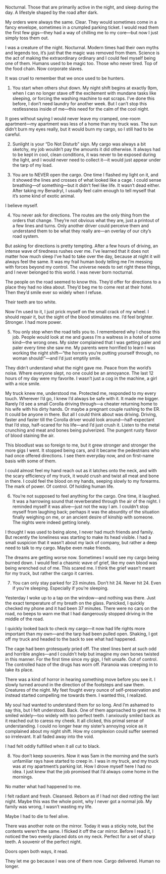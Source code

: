 Nocturnal. Those that are primarily active in the night, and sleep during the day. A lifestyle shaped by the road after dark.

My orders were always the same. Clear. They would sometimes come in a fancy envelope, sometimes in a crumpled parking ticket. I would read them the first few gigs—they had a way of chilling me to my core—but now I just simply toss them out.

I was a creature of the night. Nocturnal. Modern times had their own myths and legends too, it’s just that the magic was removed from them. Science is the act of making the extraordinary ordinary and I could feel myself being one of them. Humans used to be magic too. Those who never tired. Top of the food chain. Now corporate slaves.

It was cruel to remember that we once used to be hunters.

1. You start when others shut down. My night shift begins at exactly 9pm, when I can no longer stave off the excitement with mundane tasks like sleeping, or forcing the washing machine to eat scraps. I’ve done this before, I don’t need laundry for another week. But I can’t stop this restlessness inside of me—this need for the calm of the cool night.

It goes without saying I would never leave my cramped, one-room apartment—my apartment was less of a home than my truck was. The sun didn’t burn my eyes really, but it would burn my cargo, so I still had to be careful.

2. Sunlight is your “Do Not Disturb” sign. My cargo was always a bit sketchy, my job wouldn’t pay the amounts it did otherwise. It always had to be kept in cool, clean conditions, it was never to be exposed during the light, and I would never need to collect it—it would just appear under the tarp of my load. 

3. You are to NEVER open the cargo. One time I flashed my light on it, and it showed the lines and crosses of what looked like a cage. I could sense breathing—of something—but it didn’t feel like life. It wasn’t dead either. After taking my Benadryl, I usually feel calm enough to tell myself that it’s some kind of exotic animal.

I believe myself.

4. You never ask for directions. The routes are the only thing from the orders that change. They’re not obvious what they are, just a printout of a few lines and turns. Only another driver could perceive them and understand them to be what they really are—an overlay of our city’s road system.

But asking for directions is pretty tempting. After a few hours of driving, an intense wave of tiredness rushes over me. I’ve learned that it does not matter how much sleep I’ve had to take over the day, because at night it will always feel the same. It was my frail human body telling me I’m messing with forces beyond my control. The universe needs to set right these things, and I never belonged to this world. I was never born nocturnal.

The people on the road seemed to know this. They’d offer for directions to a place they had no idea about. They’d beg me to come rest at their hotel. Then they’d smile ever so widely when I refuse. 

Their teeth are too white.

Now I’m used to it, I just prick myself on the small crack of my wheel. I should repair it, but the sight of the blood stimulates me. I’d feel brighter. Stronger. I had more power.

5. You only stop when the road tells you to. I remembered why I chose this job. People would look at me and guess I’m a waitress in a hotel of some kind—the wrong ones. My sister complained that I was getting paler and paler every time she saw me. My parents were horrified to learn I was working the night shift—“the horrors you’re putting yourself through, no woman should!”—and I’d just emptily smile.

They didn’t understand what the night gave me. Peace from the world’s noise. Where everyone slept, no one could be an annoyance. The last 12 hours of my day were my favorite. I wasn’t just a cog in the machine, a girl with a nice smile.

My truck knew me, understood me. Protected me, responded to my every touch. Wherever I’d go, I knew I’d always be safe with it. It made me bigger. Rarely I’d see a small Corolla driving through—a cheater returning home to his wife with his dirty hands. Or maybe a pregnant couple rushing to the ER. It could be anyone in there.
But all I could think about was driving. Driving, faster and faster till the Corolla driver would look around—half-expectant that I’d stop, half-scared for his life—and I’d just crush it. Listen to the metal crunching and meat and bones being pulverized. The pungent rusty flavor of blood staining the air.

This bloodlust was so foreign to me, but it grew stronger and stronger the more gigs I went. It stopped being cars, and it became the pedestrians who had once offered directions. I see them everyday now, and on first-name basis with some of them. 

I could almost feel my hand reach out as it latches onto the neck, and with the scary efficiency of my truck, it would crush and twist all meat and bone in there. I could feel the blood on my hands, seeping slowly to my forearms. The mark of power. Of control. Of holding human life.

6. You’re not supposed to feel anything for the cargo. One time, it laughed. It was a harrowing sound that reverberated through the air of the night. I reminded myself it was alive—just not the way I am. I couldn’t stop myself from laughing back; perhaps it was the absurdity of the situation finally weighing on me, or an ancient desire of kinship with someone. The nights were indeed getting lonely. 

I thought I was used to being alone, I never had much friends and family.  But recently the loneliness was starting to make its head visible. I had a small suspicion that it wasn’t about my lack of company, but rather a deep need to talk to my cargo. Maybe even make friends. 

The dreams are getting worse now. Sometimes I would see my cargo being burned down. I would feel a chasmic wave of grief, like my own blood was being wrenched out of me. This scared me. I think the grief wasn’t meant for my truck, but rather the cargo it carries.

7. You can only stay parked for 23 minutes. Don’t hit 24. Never hit 24. Even if you’re sleeping. Especially if you’re sleeping. 

Yesterday I woke up to a tap on the window—and nothing was there. Just the exact temperature of my breath on the glass. Panicked, I quickly checked my phone and it had been 37 minutes. There were no cars on the road, no beeps to warn me that I had dangerously stopped driving in the middle of the road. 

I quickly looked back to check my cargo—it now had life rights more important than my own—and the tarp had been pulled open. Shaking, I got off my truck and headed to the back to see what had happened.

The cage had been grotesquely pried off. The steel lines bent at such odd and horrible angles—and I couldn’t help but imagine my own bones twisted in this manner. For the first time since my gigs, I felt unsafe. Out of control. The controlled haze of the drugs has worn off. Paranoia was creeping in to take its place.

There was a kind of horror in hearing something move before you see it. I slowly turned around in the direction of the footsteps and saw them. Creatures of the night. My feet fought every ounce of self-preservation and instead started compelling me towards them. I wanted this, I realized. 

My soul had wanted to understand them for so long. And I’m ashamed to say this, but I felt understood. Back. 
One of them approached to greet me. It smiled widely—too widely with too perfect teeth. I anxiously smiled back as it reached out to caress my cheek. It all clicked, this primal sense of understanding. I could no longer hear my sister’s annoying voice as it complained about my night shift. How my complexion could suffer seemed so irrelevant. It all faded away into the void. 

I had felt oddly fulfilled when it all cut to black.

8. You don’t keep souvenirs. Now it was 5am in the morning and the sun’s unfamiliar rays have started to creep in. I was in my truck, and my truck was at my apartment’s parking lot. How I drove myself here I had no idea. I just knew that the job promised that I’d always come home in the mornings. 

No matter what had happened to me.

I felt radiant and fresh. Cleansed. Reborn as if I had not died rotting the last night. Maybe this was the whole point, why I never got a normal job. My family was wrong, I wasn’t wasting my life.

Maybe I had to die to feel alive.

There was another note on the mirror. Today it was a sticky note, but the contents weren’t the same. I flicked it off the car mirror. Before I read it, I noticed the two evenly placed dots on my neck. Perfect for a set of sharp teeth. A souvenir of the perfect night.

Doors open both ways, it read.

They let me go because I was one of them now. Cargo delivered. Human no longer.

